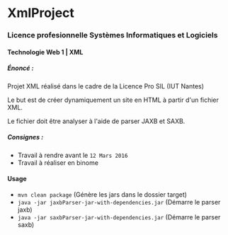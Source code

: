 # XmlProject
### Licence profesionnelle Systèmes Informatiques et Logiciels
#### Technologie Web 1 | XML
##### Énoncé :
Projet XML réalisé dans le cadre de la Licence Pro SIL (IUT Nantes)

Le but est de créer dynamiquement un site en HTML à partir d'un fichier XML.

Le fichier doit être analyser à l'aide de parser JAXB et SAXB.

##### Consignes :

- Travail à rendre avant le ```12 Mars 2016```
- Travail à réaliser en binome

#### Usage

- ```mvn clean package``` (Génère les jars dans le dossier target)
- ```java -jar jaxbParser-jar-with-dependencies.jar``` (Démarre le parser jaxb)
- ```java -jar saxbParser-jar-with-dependencies.jar``` (Démarre le parser saxb)
